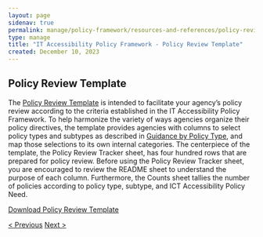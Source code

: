```yaml
---
layout: page
sidenav: true
permalink: manage/policy-framework/resources-and-references/policy-review-template/
type: manage
title: "IT Accessibility Policy Framework - Policy Review Template"
created: December 10, 2023
---
```

<h2 id="standards">
  Policy Review Template
</h2>
The <a href="https://assets.section508.gov/files/Policy+Review+Template.xlsx" download="Policy Review Template.xlsx">Policy Review Template</a> is intended to facilitate your agency’s policy review according to the criteria established in the IT Accessibility Policy Framework. To help harmonize the variety of ways agencies organize their policy directives, the template provides agencies with columns to select policy types and subtypes as described in <a href="{{site.baseurl}}/manage/policy-framework/guidance-by-policy-type/approach/">Guidance by Policy Type</a>, and map those selections to its own internal categories. The centerpiece of the template, the Policy Review Tracker sheet, has four hundred rows that are prepared for policy review. Before using the Policy Review Tracker sheet, you are encouraged to review the README sheet to understand the purpose of each column. Furthermore, the Counts sheet tallies the number of policies according to policy type, subtype, and ICT Accessibility Policy Need.


<a id ="policy-download" href="https://assets.section508.gov/files/Policy+Review+Template.xlsx" download="Policy Review Template.xlsx">Download Policy Review Template</a>
<br>
<div>
<div id="prev-next-section">
    <a class="prev-page" title="Go to previous page" 
      href="{{site.baseurl}}/manage/policy-framework/guidance-by-policy-type/real-property-management/"> < Previous</a>
    <a class="prev-page" title="Go to next page"
      href="{{site.baseurl}}/manage/policy-framework/resources-and-references/all-policy-types-and-subtypes/"> 
      Next >
    </a>
</div>
</div>


